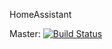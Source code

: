 HomeAssistant   

Master: [![Build Status](https://travis-ci.com/ThomasPrior/home-assistant.svg?branch=master)](https://travis-ci.com/ThomasPrior/home-assistant)
